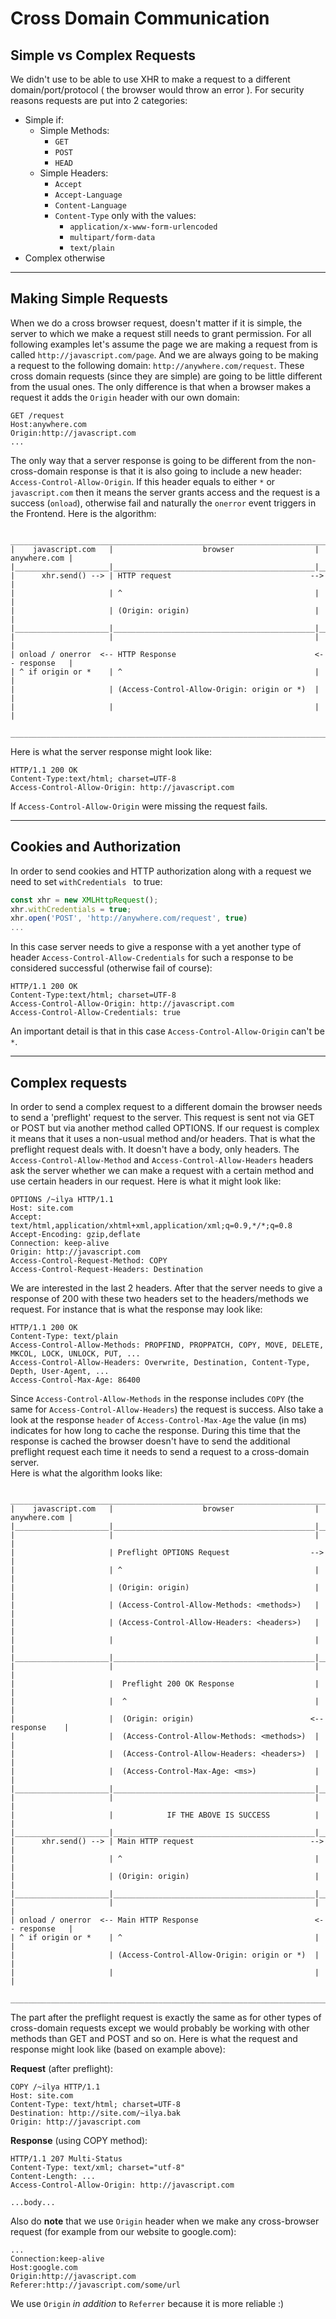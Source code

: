# Cross Domain Communication

## Simple vs Complex Requests

We didn't use to be able to use XHR to make a request 
to a different domain/port/protocol ( the browser would throw an error ). 
For security reasons requests are put into 2 categories:

- Simple if:
    - Simple Methods: 
        - `GET`
        - `POST`
        - `HEAD`
    - Simple Headers:
        - `Accept`
        - `Accept-Language`
        - `Content-Language`
        - `Content-Type` only with the values:
            - `application/x-www-form-urlencoded`
            - `multipart/form-data`
            - `text/plain`
- Complex otherwise

---

## Making Simple Requests

When we do a cross browser request, doesn't matter if it is simple, the server to which
we make a request still needs to grant permission. For all following examples let's assume the
page we are making a request from is called `http://javascript.com/page`. And we are always going to be
making a request to the following domain: `http://anywhere.com/request`.
These cross domain requests (since they are simple) are going to be little different from the usual ones.
The only difference is that when a browser makes a request it adds the `Origin` header with our own domain:
```
GET /request
Host:anywhere.com
Origin:http://javascript.com
...
```
The only way that a server response is going to be different from the non-cross-domain response is that
it is also going to include a new header: `Access-Control-Allow-Origin`. If this header equals to either
`*` or `javascript.com` then it means the server grants access and the request is a 
success (`onload`), otherwise fail and naturally the `onerror` event triggers in the Frontend.
Here is the algorithm:
```
 __________________________________________________________________________________
|    javascript.com   |                    browser                  | anywhere.com |
|_____________________|_____________________________________________|______________|
|      xhr.send() --> | HTTP request                               -->             |
|                     | ^                                           |              |
|                     | (Origin: origin)                            |              |
|_____________________|_____________________________________________|______________|
|                     |                                             |              |
| onload / onerror  <-- HTTP Response                               <-- response   |
| ^ if origin or *    | ^                                           |              |
|                     | (Access-Control-Allow-Origin: origin or *)  |              |
|                     |                                             |              |
 __________________________________________________________________________________
```
Here is what the server response might look like:
```
HTTP/1.1 200 OK
Content-Type:text/html; charset=UTF-8
Access-Control-Allow-Origin: http://javascript.com
```

If `Access-Control-Allow-Origin` were missing the request fails.

---

## Cookies and Authorization

In order to send cookies and HTTP authorization along with a request we need to
set `withCredentials ` to true:
```javascript
const xhr = new XMLHttpRequest();
xhr.withCredentials = true;
xhr.open('POST', 'http://anywhere.com/request', true)
...
```
In this case server needs to give a response with a yet another type of header 
`Access-Control-Allow-Credentials` for such a response to be considered 
successful (otherwise fail of course):
```
HTTP/1.1 200 OK
Content-Type:text/html; charset=UTF-8
Access-Control-Allow-Origin: http://javascript.com
Access-Control-Allow-Credentials: true
```
An important detail is that in this case `Access-Control-Allow-Origin` can't be `*`.

---

## Complex requests

In order to send a complex request to a different domain the browser needs to send a 'preflight' request
to the server. This request is sent not via GET or POST but via another method called OPTIONS. If our request
is complex it means that it uses a non-usual method and/or headers.
That is what the preflight request deals with. It doesn't have a body, only headers. The
`Access-Control-Allow-Method` and `Access-Control-Allow-Headers` headers ask the server whether we can make a
request with a certain method and use certain headers in our request. Here is what it might look like:
```
OPTIONS /~ilya HTTP/1.1
Host: site.com
Accept: text/html,application/xhtml+xml,application/xml;q=0.9,*/*;q=0.8
Accept-Encoding: gzip,deflate
Connection: keep-alive
Origin: http://javascript.com
Access-Control-Request-Method: COPY
Access-Control-Request-Headers: Destination
```
We are interested in the last 2 headers. After that the server needs to give a response of 200 with these
two headers set to the headers/methods we request. For instance that is what the response may look like:
```
HTTP/1.1 200 OK
Content-Type: text/plain
Access-Control-Allow-Methods: PROPFIND, PROPPATCH, COPY, MOVE, DELETE, MKCOL, LOCK, UNLOCK, PUT, ...
Access-Control-Allow-Headers: Overwrite, Destination, Content-Type, Depth, User-Agent, ...
Access-Control-Max-Age: 86400
```
Since `Access-Control-Allow-Methods` in the response includes `COPY` (the same for 
`Access-Control-Allow-Headers`) the request is success.
Also take a look at the response `header` of `Access-Control-Max-Age` the value (in ms) indicates for
how long to cache the response. During this time that the response is cached the browser doesn't have to
send the additional preflight request each time it needs to send a request to a cross-domain server.  
Here is what the algorithm looks like:
```
 __________________________________________________________________________________
|    javascript.com   |                    browser                  | anywhere.com |
|_____________________|_____________________________________________|______________|
|                     |                                             |              |
|                     | Preflight OPTIONS Request                  -->             |
|                     | ^                                           |              |
|                     | (Origin: origin)                            |              |
|                     | (Access-Control-Allow-Methods: <methods>)   |              |
|                     | (Access-Control-Allow-Headers: <headers>)   |              |
|                     |                                             |              |
|_____________________|_____________________________________________|______________|
|                     |                                             |              |
|                     |  Preflight 200 OK Response                  |              |
|                     |  ^                                          |              |
|                     |  (Origin: origin)                          <-- response    |
|                     |  (Access-Control-Allow-Methods: <methods>)  |              |
|                     |  (Access-Control-Allow-Headers: <headers>)  |              |
|                     |  (Access-Control-Max-Age: <ms>)             |              |
|_____________________|_____________________________________________|______________|
|                     |                                             |              |
|                     |            IF THE ABOVE IS SUCCESS          |              |
|_____________________|_____________________________________________|______________|
|      xhr.send() --> | Main HTTP request                          -->             |
|                     | ^                                           |              |
|                     | (Origin: origin)                            |              |
|_____________________|_____________________________________________|______________|
|                     |                                             |              |
| onload / onerror  <-- Main HTTP Response                          <-- response   |
| ^ if origin or *    | ^                                           |              |
|                     | (Access-Control-Allow-Origin: origin or *)  |              |
|                     |                                             |              |
 __________________________________________________________________________________
```
The part after the preflight request is exactly the same as for other types of cross-domain
requests except we would probably be working with other methods than GET and POST and so on.
Here is what the request and response might look like (based on example above):

__Request__ (after preflight):
```
COPY /~ilya HTTP/1.1
Host: site.com
Content-Type: text/html; charset=UTF-8
Destination: http://site.com/~ilya.bak
Origin: http://javascript.com
```

__Response__ (using COPY method):
```
HTTP/1.1 207 Multi-Status
Content-Type: text/xml; charset="utf-8"
Content-Length: ...
Access-Control-Allow-Origin: http://javascript.com

...body...
```
Also do __note__ that we use `Origin` header when we make any cross-browser request 
(for example from our website to google.com):
```
...
Connection:keep-alive
Host:google.com
Origin:http://javascript.com
Referer:http://javascript.com/some/url
```
We use `Origin` _in addition_ to `Referrer` because it is more reliable :)